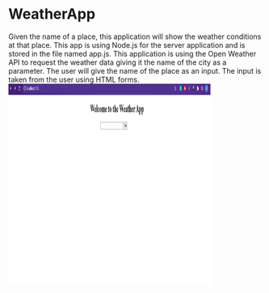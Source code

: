 # WeatherApp
Given the name of a place, this application will show the weather conditions at that place.
This app is using Node.js for the server application and is stored in the file named app.js.
This application is using the Open Weather API to request the weather data giving it the name of the city as a parameter.
The user will give the name of the place as an input.
The input is taken from the user using HTML forms.
<img src="images/intro-page.png" width="400" height="400">
